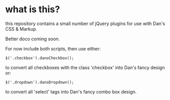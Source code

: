 what is this?
=============

this repository contains a small number of jQuery plugins
for use with Dan's CSS & Markup.

Better doco coming soon.

For now include both scripts, then use either:

    $('.checkbox').danoCheckbox();
    
to convert all checkboxes with the class 'checkbox' into Dan's fancy design or:

    $('.dropdown').danoDropdown();
    
to convert all 'select' tags into Dan's fancy combo box design.